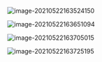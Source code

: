

![image-20210522163524150](C:\Users\55018\AppData\Roaming\Typora\typora-user-images\image-20210522163524150.png)

![image-20210522163651094](C:\Users\55018\AppData\Roaming\Typora\typora-user-images\image-20210522163651094.png)

![image-20210522163705015](C:\Users\55018\AppData\Roaming\Typora\typora-user-images\image-20210522163705015.png)

![image-20210522163725195](C:\Users\55018\AppData\Roaming\Typora\typora-user-images\image-20210522163725195.png)

